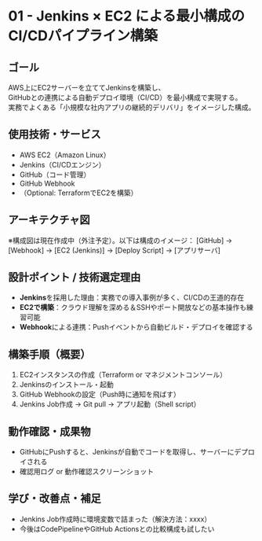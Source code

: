 # 01 - Jenkins × EC2 による最小構成のCI/CDパイプライン構築

## ゴール

AWS上にEC2サーバーを立ててJenkinsを構築し、  
GitHubとの連携による自動デプロイ環境（CI/CD）を最小構成で実現する。  
実務でよくある「小規模な社内アプリの継続的デリバリ」をイメージした構成。

## 使用技術・サービス

- AWS EC2（Amazon Linux）
- Jenkins（CI/CDエンジン）
- GitHub（コード管理）
- GitHub Webhook
- （Optional: TerraformでEC2を構築）

## アーキテクチャ図

※構成図は現在作成中（外注予定）。以下は構成のイメージ：
[GitHub] → [Webhook] → [EC2 (Jenkins)] → [Deploy Script] → [アプリサーバ]

## 設計ポイント / 技術選定理由

- **Jenkins**を採用した理由：実務での導入事例が多く、CI/CDの王道的存在
- **EC2で構築**：クラウド理解を深める＆SSHやポート開放などの基本操作も練習可能
- **Webhook**による連携：Pushイベントから自動ビルド・デプロイを確認する

## 構築手順（概要）

1. EC2インスタンスの作成（Terraform or マネジメントコンソール）
2. Jenkinsのインストール・起動
3. GitHub Webhookの設定（Push時に通知を飛ばす）
4. Jenkins Job作成 → Git pull → アプリ起動（Shell script）

## 動作確認・成果物

- GitHubにPushすると、Jenkinsが自動でコードを取得し、サーバーにデプロイされる
- 確認用ログ or 動作確認スクリーンショット

## 学び・改善点・補足

- Jenkins Job作成時に環境変数で詰まった（解決方法：xxxx）
- 今後はCodePipelineやGitHub Actionsとの比較構成も試したい
